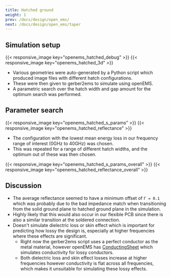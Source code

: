 ```yaml
---
title: Hatched ground
weight: 1
prev: /docs/design/open_ems/
next: /docs/design/open_ems/taper
---
```


## Simulation setup
{{< responsive_image key="openems_hatched_debug" >}}
{{< responsive_image key="openems_hatched_3d" >}}

- Various geometries were auto-generated by a Python script which produced image files with different hatch configurations.
- These were then given to gerber2ems to simulate using openEMS.
- A parametric search over the hatch width and gap amount for the optimum search was performed.

## Parameter search
{{< responsive_image key="openems_hatched_s_params" >}}
{{< responsive_image key="openems_hatched_reflectance" >}}

- The configuration with the lowest mean energy loss in our frequency range of interest (0GHz to 40GHz) was chosen.
- This was repeated for a range of different hatch widths, and the optimum out of these was then chosen.

{{< responsive_image key="openems_hatched_s_params_overall" >}}
{{< responsive_image key="openems_hatched_reflectance_overall" >}}

## Discussion
- The average reflectance seemed to have a minimum offset of ```Γ = 0.1``` which was probably due to the bad impedance match when transitioning from the solid ground plane to hatched ground plane in the simulation.
- Highly likely that this would also occur in our flexible PCB since there is also a similar transition at the soldered connection.
- Doesn't simulate dielectric loss or skin effect which is important for predicting how lossy the design is, especially at higher frequencies where these effects are significant.
    - Right now the gerber2ems script uses a perfect conductor as the metal material, however openEMS has [ConductingSheet](https://wiki.openems.de/index.php/Metal_Property.html) which simulates conductivity for lossy conductors.
    - Both dielectric loss and skin effect losses increase at higher frequencies however conductivity is flat across all frequencies, which makes it unsuitable for simulating these lossy effects.
